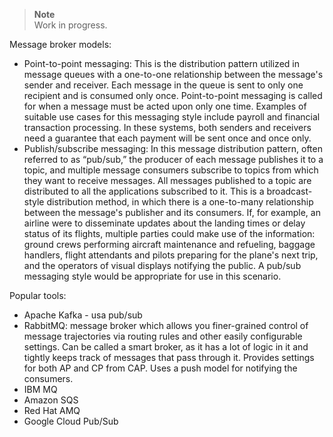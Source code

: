 > **Note**  
> Work in progress.

Message broker models:
- Point-to-point messaging: This is the distribution pattern utilized in message queues with a one-to-one relationship between the message's sender and receiver. Each message in the queue is sent to only one recipient and is consumed only once. Point-to-point messaging is called for when a message must be acted upon only one time. Examples of suitable use cases for this messaging style include payroll and financial transaction processing. In these systems, both senders and receivers need a guarantee that each payment will be sent once and once only.
- Publish/subscribe messaging: In this message distribution pattern, often referred to as “pub/sub,” the producer of each message publishes it to a topic, and multiple message consumers subscribe to topics from which they want to receive messages. All messages published to a topic are distributed to all the applications subscribed to it. This is a broadcast-style distribution method, in which there is a one-to-many relationship between the message's publisher and its consumers. If, for example, an airline were to disseminate updates about the landing times or delay status of its flights, multiple parties could make use of the information: ground crews performing aircraft maintenance and refueling, baggage handlers, flight attendants and pilots preparing for the plane's next trip, and the operators of visual displays notifying the public. A pub/sub messaging style would be appropriate for use in this scenario.


Popular tools:
- Apache Kafka - usa pub/sub
- RabbitMQ: message broker which allows you finer-grained control of message trajectories via routing rules and other easily configurable settings. Can be called a smart broker, as it has a lot of logic in it and tightly keeps track of messages that pass through it. Provides settings for both AP and CP from CAP. Uses a push model for notifying the consumers.
- IBM MQ
- Amazon SQS
- Red Hat AMQ
- Google Cloud Pub/Sub
